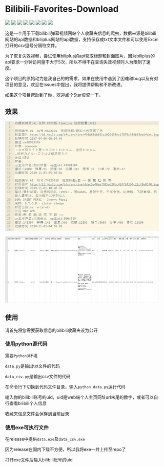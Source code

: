# Bilibili-Favorites-Download

![](https://img.shields.io/github/issues/ColorfulMist/Bilibili-Favorites-Download)
![](https://img.shields.io/github/forks/ColorfulMist/Bilibili-Favorites-Download)
![](https://img.shields.io/github/stars/ColorfulMist/Bilibili-Favorites-Download)
![](https://img.shields.io/github/license/ColorfulMist/Bilibili-Favorites-Download)
![](https://img.shields.io/github/languages/top/ColorfulMist/Bilibili-Favorites-Download)
![](https://img.shields.io/github/last-commit/ColorfulMist/Bilibili-Favorites-Download)
![](https://img.shields.io/github/languages/code-size/ColorfulMist/Bilibili-Favorites-Download)
![](https://img.shields.io/github/repo-size/ColorfulMist/Bilibili-Favorites-Download)

这是一个用于下载bilibili弹幕视频网站个人收藏夹信息的爬虫，数据来源是bilibili网站的api数据和biliplus网站的api数据，支持保存成txt文本文件和可以使用Excel打开的csv逗号分隔符文件。

为了恢复失效视频，尝试使用biliplus的api获取标题和封面图片，因为biliplus的api要求一分钟访问量不大于5次，所以不得不在查询失效视频时人为限制了速度。

这个项目的原始动力是我自己的的需求，如果在使用中遇到了困难和bug以及有对项目的意见，欢迎在Issues中提出，我将提供帮助和不断改进。

如果这个项目帮助到了你，欢迎点个Star资瓷一下。

## 效果

![i1](https://github.com/ColorfulMist/Bilibili-Favorites-Download/blob/master/images/1.png)

![i2](https://github.com/ColorfulMist/Bilibili-Favorites-Download/blob/master/images/2.png)

## 使用

请首先将您需要获取信息的bilibili收藏夹设为公开

### 使用python源代码

需要`Python3`环境

`data.py`是输出txt文件的代码

`data_csv.py`是输出csv文件的代码

在命令行下切换到代码文件目录，输入`python data.py`运行代码

输入你的bilibili账号的uid，uid是web端个人主页网址url末尾的数字，或者可以自行查看bilibili个人信息

收藏夹信息文件会保存到当前目录

### 使用exe可执行文件

在release中提供`data.exe`及`data_csv.exe`

因为release在国内下载不方便，所以我将exe一并上传至repo了

打开exe文件后输入bilibili账号的uid
